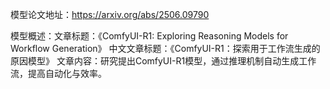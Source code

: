 模型论文地址：https://arxiv.org/abs/2506.09790

模型概述：文章标题：《ComfyUI-R1: Exploring Reasoning Models for Workflow Generation》
中文文章标题：《ComfyUI-R1：探索用于工作流生成的原因模型》
文章内容：研究提出ComfyUI-R1模型，通过推理机制自动生成工作流，提高自动化与效率。
